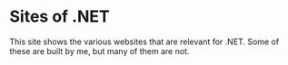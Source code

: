 # Sites of .NET

This site shows the various websites that are relevant for .NET. Some of these
are built by me, but many of them are not.
